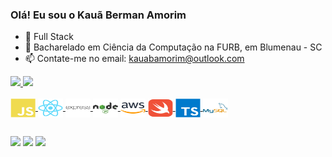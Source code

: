 ### Olá! Eu sou o Kauã Berman Amorim

- 🔭 Full Stack
- 🌱 Bacharelado em Ciência da Computação na FURB, em Blumenau - SC
- 📫 Contate-me no email: kauabamorim@outlook.com

<div>
  <a href="https://github.com/kauabamorim">
  <img height="180em" src="https://github-readme-stats.vercel.app/api?username=kauabamorim&show_icons=true&theme=ocean_dark&include_all_commits=true&count_private=true"/>
  <img height="180em" src="https://github-readme-stats.vercel.app/api/top-langs/?username=kauabamorim&layout=compact&langs_count=7&theme=ocean_dark"/>
</div>
  
<div style="display: inline_block"><br>
  <img align="center" alt="Kaua-Js" height="30" width="40" src="https://raw.githubusercontent.com/devicons/devicon/master/icons/javascript/javascript-plain.svg">
  <img align="center" alt="Kaua-React" height="30" width="40" src="https://raw.githubusercontent.com/devicons/devicon/master/icons/react/react-original.svg">
  <img align="center" alt="Kaua-Python" height="30" width="40" src="https://raw.githubusercontent.com/devicons/devicon/master/icons/express/express-original-wordmark.svg">
  <img align="center" alt="Kaua-Python" height="30" width="40" src="https://raw.githubusercontent.com/devicons/devicon/master/icons/nodejs/nodejs-original-wordmark.svg">
  <img align="center" alt="Kaua-Python" height="30" width="40" src="https://raw.githubusercontent.com/devicons/devicon/master/icons/amazonwebservices/amazonwebservices-original-wordmark.svg">
  <img align="center" alt="Kaua-Python" height="30" width="40" src="https://raw.githubusercontent.com/devicons/devicon/master/icons/swift/swift-original.svg">
  <img align="center" alt="Kaua-Python" height="30" width="40" src="https://raw.githubusercontent.com/devicons/devicon/master/icons/typescript/typescript-original.svg">
  <img align="center" alt="Kaua-Python" height="30" width="40" src="https://raw.githubusercontent.com/devicons/devicon/master/icons/mysql/mysql-original-wordmark.svg">
</div>
    
  ##
 
<div> 
  <a href="https://www.instagram.com/amorimmkb/" target="_blank"><img src="https://img.shields.io/badge/-Instagram-%23E4405F?style=for-the-badge&logo=instagram&logoColor=white" target="_blank"></a>
  <a href = "mailto:kauabamorim@outlook.com"><img src="https://img.shields.io/badge/Microsoft_Outlook-0078D4?style=for-the-badge&logo=microsoft-outlook&logoColor=white"></a>
  <a href="https://www.linkedin.com/in/kau%C3%A3-berman-amorim/" target="_blank"><img src="https://img.shields.io/badge/-LinkedIn-%230077B5?style=for-the-badge&logo=linkedin&logoColor=white" target="_blank"></a>
 
 
</div>
